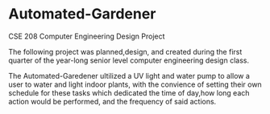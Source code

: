 # Automated-Gardener
CSE 208 Computer Engineering Design Project

The following project was planned,design, and created during the first quarter of the year-long senior level computer engineering design class. 

The Automated-Garedener ultilized a UV light and water pump to allow a user to water and light indoor plants, with the convience of setting their own schedule for these tasks which dedicated the time of day,how long each action would be performed, and the frequency of said actions. 
